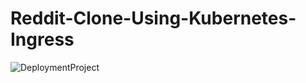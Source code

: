 # Reddit-Clone-Using-Kubernetes-Ingress
![DeploymentProject](https://user-images.githubusercontent.com/48726512/222968558-8f1547c6-1548-476b-b105-e8c77d8cc8b1.png)
